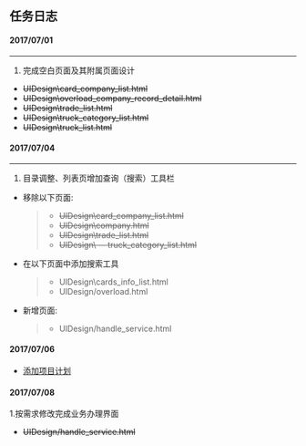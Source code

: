 ﻿## 任务日志

#### 2017/07/01
----
1. 完成空白页面及其附属页面设计
 - ~~UIDesign\card_company_list.html~~
 - ~~UIDesign\overload_company_record_detail.html~~
 - ~~UIDesign\trade_list.html~~
 - ~~UIDesign\truck_category_list.html~~
 - ~~UIDesign\truck_list.html~~

#### 2017/07/04
----
1. 目录调整、列表页增加查询（搜索）工具栏
 - 移除以下页面:
   >- ~~UIDesign\card_company_list.html~~
   >- ~~UIDesign\company.html~~
   >- ~~UIDesign\trade_list.html~~
   >- ~~UIDesign\ -- truck_category_list.html~~

 - 在以下页面中添加搜索工具
   >- UIDesign\cards_info_list.html
   >- UIDesign/overload.html

 - 新增页面:
   >- UIDesign/handle_service.html
   
#### 2017/07/06
 - [添加项目计划](https://github.com/orgs/JaapTeam/projects/1)

#### 2017/07/08
1.按需求修改完成业务办理界面
 - ~~UIDesign/handle_service.html~~
